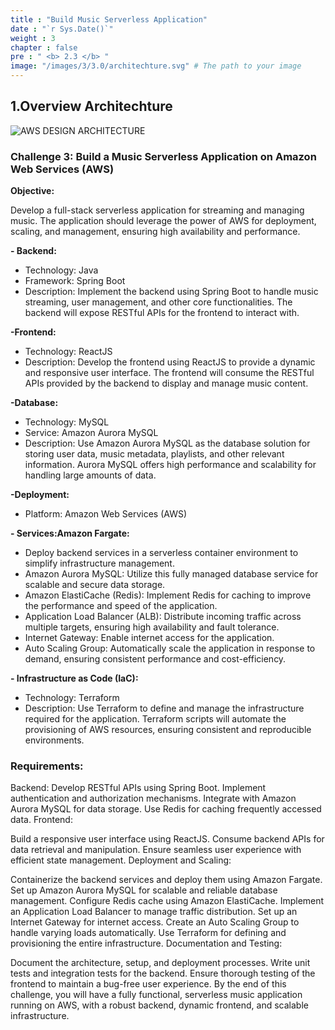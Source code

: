 ```yaml
---
title : "Build Music Serverless Application"
date : "`r Sys.Date()`"
weight : 3
chapter : false
pre : " <b> 2.3 </b> "
image: "/images/3/3.0/architechture.svg" # The path to your image
---
```

## 1.Overview Architechture
![AWS DESIGN ARCHITECTURE](/images/3/3.0/architechture.svg?featherlight=false&width=100pc)

### Challenge 3: Build a Music Serverless Application on Amazon Web Services (AWS)
**Objective:**

Develop a full-stack serverless application for streaming and managing music. The application should leverage the power of AWS for deployment, scaling, and management, ensuring high availability and performance.

**- Backend:**
+ Technology: Java
+ Framework: Spring Boot
+ Description: Implement the backend using Spring Boot to handle music streaming, user management, and other core functionalities. The backend will expose RESTful APIs for the frontend to interact with.

**-Frontend:**
+ Technology: ReactJS
+ Description: Develop the frontend using ReactJS to provide a dynamic and responsive user interface. The frontend will consume the RESTful APIs provided by the backend to display and manage music content.

**-Database:**
+ Technology: MySQL
+ Service: Amazon Aurora MySQL
+ Description: Use Amazon Aurora MySQL as the database solution for storing user data, music metadata, playlists, and other relevant information. Aurora MySQL offers high performance and scalability for handling large amounts of data.

**-Deployment:**
+ Platform: Amazon Web Services (AWS)

**- Services:Amazon Fargate:**

+ Deploy backend services in a serverless container environment to simplify infrastructure management.
+ Amazon Aurora MySQL: Utilize this fully managed database service for scalable and secure data storage.
+ Amazon ElastiCache (Redis): Implement Redis for caching to improve the performance and speed of the application.
+ Application Load Balancer (ALB): Distribute incoming traffic across multiple targets, ensuring high availability and fault tolerance.
+ Internet Gateway: Enable internet access for the application.
+ Auto Scaling Group: Automatically scale the application in response to demand, ensuring consistent performance and cost-efficiency.

**- Infrastructure as Code (IaC):**
+ Technology: Terraform
+ Description: Use Terraform to define and manage the infrastructure required for the application. Terraform scripts will automate the provisioning of AWS resources, ensuring consistent and reproducible environments.

### Requirements:
Backend:
Develop RESTful APIs using Spring Boot.
Implement authentication and authorization mechanisms.
Integrate with Amazon Aurora MySQL for data storage.
Use Redis for caching frequently accessed data.
Frontend:

Build a responsive user interface using ReactJS.
Consume backend APIs for data retrieval and manipulation.
Ensure seamless user experience with efficient state management.
Deployment and Scaling:

Containerize the backend services and deploy them using Amazon Fargate.
Set up Amazon Aurora MySQL for scalable and reliable database management.
Configure Redis cache using Amazon ElastiCache.
Implement an Application Load Balancer to manage traffic distribution.
Set up an Internet Gateway for internet access.
Create an Auto Scaling Group to handle varying loads automatically.
Use Terraform for defining and provisioning the entire infrastructure.
Documentation and Testing:

Document the architecture, setup, and deployment processes.
Write unit tests and integration tests for the backend.
Ensure thorough testing of the frontend to maintain a bug-free user experience.
By the end of this challenge, you will have a fully functional, serverless music application running on AWS, with a robust backend, dynamic frontend, and scalable infrastructure.






